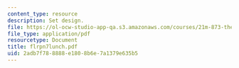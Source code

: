 ```yaml
---
content_type: resource
description: Set design.
file: https://ol-ocw-studio-app-qa.s3.amazonaws.com/courses/21m-873-theater-arts-topics-fall-2004-january-iap-2005/2adb7f788888e1808b6e7a1379e635b5_flrpn7lunch.pdf
file_type: application/pdf
resourcetype: Document
title: flrpn7lunch.pdf
uid: 2adb7f78-8888-e180-8b6e-7a1379e635b5
---
```

